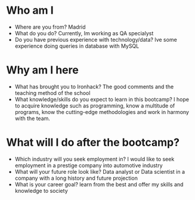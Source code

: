 # Who am I

* Where are you from?
Madrid
* What do you do?
Currently, Im working as QA specialyst
* Do you have previous experience with technology/data?
Ive some experience doing queries in database with MySQL

# Why am I here

* What has brought you to Ironhack?
The good comments and the teaching method of the school
* What knowledge/skills do you expect to learn in this bootcamp?
I hope to acquire knowledge such as programming, know a multitude of programs, know the cutting-edge methodologies and work in harmony with the team.

# What will I do after the bootcamp?

* Which industry will you seek employment in?
I would like to seek employment in a prestige company into automotive industry
* What will your future role look like?
Data analyst or Data scientist in a company with a long history and future projection
* What is your career goal?
learn from the best and offer my skills and knowledge to society
